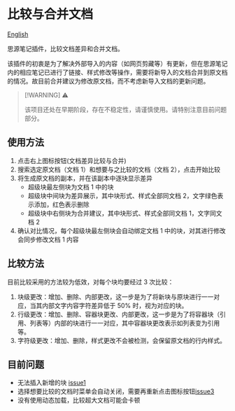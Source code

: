 # 比较与合并文档

[English](./README_en_US.md)

思源笔记插件，比较文档差异和合并文档。

该插件的初衷是为了解决外部导入的内容（如网页剪藏等）有更新，但在思源笔记内的相应笔记已进行了链接、样式修改等操作，需要将新导入的文档合并到原文档的情况。故目前合并建议为修改原文档，而不考虑新导入文档的更新问题。

> [!WARNING] ⚠️
>
> 该项目还处在早期阶段，存在不稳定性，请谨慎使用。请特别注意目前问题部分。

## 使用方法

1. 点击右上图标按钮(文档差异比较与合并)
2. 搜索选定原文档（文档 1）和想要与之比较的文档（文档 2），点击开始比较
3. 将生成原文档的副本，并在该副本中逐块显示差异
   - 超级块最左侧块为文档 1 中的块
   - 超级块中间块为差异展示，其中块形式、样式全部同文档 2，文字绿色表示添加，红色表示删除
   - 超级块中右侧块为合并建议，其中块形式、样式全部同文档 1，文字同文档 2
4. 确认对比情况，每个超级块最左侧块会自动绑定文档 1 中的块，对其进行修改会同步修改文档 1 内容

## 比较方法

目前比较采用的方法较为低效，对每个块均要经过 3 次比较：

1. 块级更改：增加、删除、内部更改，这一步是为了将新块与原块进行一一对应，当其内部文字内容字符差异低于 50% 时，视为对应的块。
2. 行级更改：增加、删除、容器块更改、内部更改，这一步是为了将容器块（引用、列表等）内部的块进行一一对应，其中容器块更改表示如列表变为引用等。
3. 字符级更改：增加、删除，样式更改不会被检测，会保留原文档的行内样式。

## 目前问题

- 无法插入新增的块 [issue1](https://github.com/etchnight/siyuan-plugin-diff/issues/1)
- 选择想要比较的文档时菜单会自动关闭，需要再重新点击图标按钮[issue3](https://github.com/etchnight/siyuan-plugin-diff/issues/3)
- 没有使用动态加载，比较超大文档可能会卡顿

